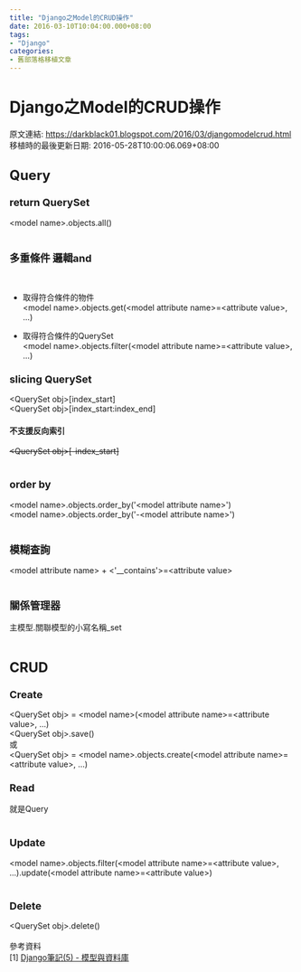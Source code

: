 ```yaml
---
title: "Django之Model的CRUD操作"
date: 2016-03-10T10:04:00.000+08:00
tags: 
- "Django"
categories:
- 舊部落格移植文章
---
```


# Django之Model的CRUD操作

原文連結: https://darkblack01.blogspot.com/2016/03/djangomodelcrud.html
移植時的最後更新日期: 2016-05-28T10:00:06.069+08:00

<h2><span style="font-size: x-large;">Query</span></h2><h3><span style="font-size: large;">return QuerySet</span></h3>&lt;model name&gt;.objects.all()<br /><br /><h3><span style="font-size: large;">多重條件 邏輯and</span></h3><br /><ul><li>取得符合條件的物件<br />&lt;model name&gt;.objects.get(&lt;model attribute name&gt;=&lt;attribute value&gt;, ...)</li></ul><ul><li>取得符合條件的QuerySet<br />&lt;model name&gt;.objects.filter(&lt;model attribute name&gt;=&lt;attribute value&gt;, ...)</li></ul><h3><span style="font-size: large;">slicing QuerySet</span></h3>&lt;QuerySet obj&gt;[index_start]<br />&lt;QuerySet obj&gt;[index_start:index_end]<br /><h4>不支援反向索引</h4><strike>&lt;QuerySet obj&gt;[-index_start]</strike><br /><br /><h3><span style="font-size: large;">order by</span></h3>&lt;model name&gt;.objects.order_by('&lt;model attribute name&gt;')<br />&lt;model name&gt;.objects.order_by('-&lt;model attribute name&gt;')<br /><br /><h3><span style="font-size: large;">模糊查詢</span></h3>&lt;model attribute name&gt; + &lt;'__contains'&gt;=&lt;attribute value&gt;<br /><br /><h3><span style="font-size: large;">關係管理器</span></h3>主模型.關聯模型的小寫名稱_set<br /><br /><h2><span style="font-size: x-large;">CRUD</span></h2><h3><span style="font-size: large;">Create</span></h3>&lt;QuerySet obj&gt; = &lt;model name&gt;(&lt;model attribute name&gt;=&lt;attribute value&gt;, ...)<br />&lt;QuerySet obj&gt;.save()<br />或<br />&lt;QuerySet obj&gt; = &lt;model name&gt;.objects.create(&lt;model attribute name&gt;=&lt;attribute value&gt;, ...)<br /><h3><span style="font-size: large;">Read</span></h3>就是Query<br /><br /><h3><span style="font-size: large;">Update</span></h3>&lt;model name&gt;.objects.filter(&lt;model attribute name&gt;=&lt;attribute value&gt;, ...).update(&lt;model attribute name&gt;=&lt;attribute value&gt;)<br /><br /><h3><span style="font-size: large;">Delete</span></h3>&lt;QuerySet obj&gt;.delete()<br /><br />參考資料<br />[1]&nbsp;<a href="http://dokelung-blog.logdown.com/posts/220606-django-notes-5-model-and-database" target="_blank">Django筆記(5) - 模型與資料庫</a>
